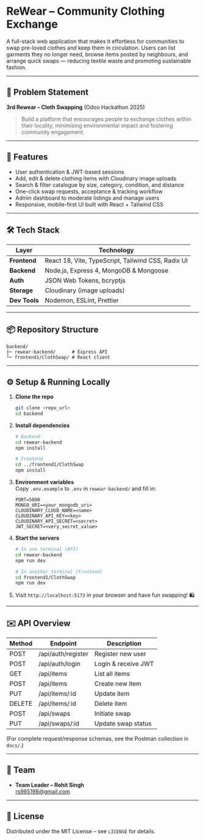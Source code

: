 # ReWear – Community Clothing Exchange

A full-stack web application that makes it effortless for communities to swap pre-loved clothes and keep them in circulation. Users can list garments they no longer need, browse items posted by neighbours, and arrange quick swaps — reducing textile waste and promoting sustainable fashion.

---

## 📝 Problem Statement
**3rd Rewear – Cloth Swapping** (Odoo Hackathon 2025)

> Build a platform that encourages people to exchange clothes within their locality, minimising environmental impact and fostering community engagement.

---

## 🚀 Features
- User authentication & JWT-based sessions
- Add, edit & delete clothing items with Cloudinary image uploads
- Search & filter catalogue by size, category, condition, and distance
- One-click swap requests, acceptance & tracking workflow
- Admin dashboard to moderate listings and manage users
- Responsive, mobile-first UI built with React + Tailwind CSS

---

## 🛠️ Tech Stack
| Layer | Technology |
|-------|------------|
| **Frontend** | React 18, Vite, TypeScript, Tailwind CSS, Radix UI |
| **Backend**  | Node.js, Express 4, MongoDB & Mongoose |
| **Auth**     | JSON Web Tokens, bcryptjs |
| **Storage**  | Cloudinary (image uploads) |
| **Dev Tools**| Nodemon, ESLint, Prettier |

---

## 📦 Repository Structure
```
backend/
├─ rewear-backend/      # Express API
└─ frontend1/ClothSwap/ # React client
```

---

## ⚙️ Setup & Running Locally
1. **Clone the repo**  
   ```bash
   git clone <repo_url>
   cd backend
   ```
2. **Install dependencies**  
   ```bash
   # Backend
   cd rewear-backend
   npm install

   # Frontend
   cd ../frontend1/ClothSwap
   npm install
   ```
3. **Environment variables**  
   Copy `.env.example` to `.env` in `rewear-backend/` and fill in:
   ```env
   PORT=5000
   MONGO_URI=<your_mongodb_uri>
   CLOUDINARY_CLOUD_NAME=<name>
   CLOUDINARY_API_KEY=<key>
   CLOUDINARY_API_SECRET=<secret>
   JWT_SECRET=<very_secret_value>
   ```
4. **Start the servers**  
   ```bash
   # In one terminal (API)
   cd rewear-backend
   npm run dev

   # In another terminal (Frontend)
   cd frontend1/ClothSwap
   npm run dev
   ```
5. Visit `http://localhost:5173` in your browser and have fun swapping! 🛍️

---

## ✉️ API Overview
| Method | Endpoint | Description |
|--------|----------|-------------|
| POST   | /api/auth/register | Register new user |
| POST   | /api/auth/login    | Login & receive JWT |
| GET    | /api/items         | List all items |
| POST   | /api/items         | Create new item |
| PUT    | /api/items/:id     | Update item |
| DELETE | /api/items/:id     | Delete item |
| POST   | /api/swaps         | Initiate swap |
| PUT    | /api/swaps/:id     | Update swap status |

(For complete request/response schemas, see the Postman collection in `docs/`.)

---

## 👥 Team
- **Team Leader – Rohit Singh**  
  rs965198@gmail.com

---

## 📄 License
Distributed under the MIT License – see `LICENSE` for details.
